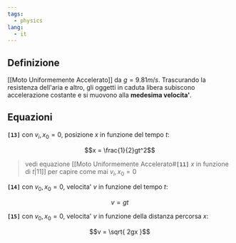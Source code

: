 ```yaml
---
tags:
  - physics
lang:
  - it
---
```


## Definizione

[[Moto Uniformemente Accelerato]] da $g=9.81m/s$. Trascurando la resistenza dell'aria e altro, gli oggetti in caduta libera subiscono accelerazione costante e si muovono alla **medesima velocita'**. 

## Equazioni

**`[13]`** con $v_{i}, x_{0} = 0$, posizione $x$ in funzione del tempo $t$:

$$x = \frac{1}{2}gt^2$$

> vedi equazione [[Moto Uniformemente Accelerato#**`[11]`** $x$ in funzione di $t$|11]] per capire come mai $v_{i}, x_{0} = 0$

**`[14]`** con $v_0, x_{0} = 0$, velocita' $v$ in funzione del tempo $t$:

$$v = gt$$

**`[15]`** con $v_0, x_{0} = 0$, velocita' $v$ in funzione della distanza percorsa $x$:

$$v = \sqrt{ 2gx }$$